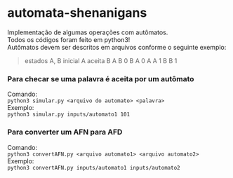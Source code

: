 # automata-shenanigans
Implementação de algumas operações com autômatos.\
Todos os códigos foram feito em python3!\
Autômatos devem ser descritos em arquivos conforme o seguinte exemplo:
>estados A, B
>inicial A
>aceita B
>A B 0
>B A 0
>A A 1
>B B 1

### Para checar se uma palavra é aceita por um autômato
Comando:\
`python3 simular.py <arquivo do automato> <palavra>`\
Exemplo:\
`python3 simular.py inputs/automato1 101`

### Para converter um AFN para AFD
Comando:\
`python3 convertAFN.py <arquivo automato1> <arquivo automato2>`\
Exemplo:\
`python3 convertAFN.py inputs/automato1 inputs/automato2`

